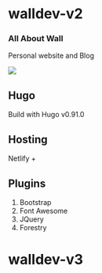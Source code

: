 # walldev-v2

### All About Wall
Personal website and Blog

![](https://res.cloudinary.com/walldev/image/upload/v1644719806/Images%20Random/Screen_Shot_2022-02-13_at_10.34.11_jwfouz.png)

## Hugo
Build with Hugo v0.91.0

## Hosting
Netlify +

## Plugins
1. Bootstrap
2. Font Awesome
3. JQuery
4. Forestry


# walldev-v3
